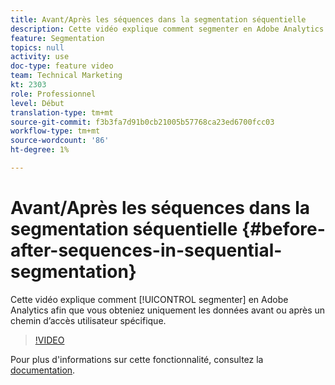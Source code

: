 ```yaml
---
title: Avant/Après les séquences dans la segmentation séquentielle
description: Cette vidéo explique comment segmenter en Adobe Analytics afin que vous obteniez uniquement les données avant ou après un chemin d’accès utilisateur spécifique.
feature: Segmentation
topics: null
activity: use
doc-type: feature video
team: Technical Marketing
kt: 2303
role: Professionnel
level: Début
translation-type: tm+mt
source-git-commit: f3b3fa7d91b0cb21005b57768ca23ed6700fcc03
workflow-type: tm+mt
source-wordcount: '86'
ht-degree: 1%

---
```



# Avant/Après les séquences dans la segmentation séquentielle {#before-after-sequences-in-sequential-segmentation}

Cette vidéo explique comment [!UICONTROL segmenter] en Adobe Analytics afin que vous obteniez uniquement les données avant ou après un chemin d’accès utilisateur spécifique.

>[!VIDEO](https://video.tv.adobe.com/v/25400/?quality=12)

Pour plus d&#39;informations sur cette fonctionnalité, consultez la [documentation](https://marketing.adobe.com/resources/help/en_US/analytics/segment/index.html?f=seg_build_ui).
